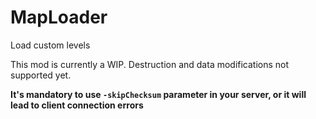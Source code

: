 # MapLoader
Load custom levels

This mod is currently a WIP. Destruction and data modifications not supported yet.

**It's mandatory to use ``-skipChecksum`` parameter in your server, or it will lead to client connection errors**
